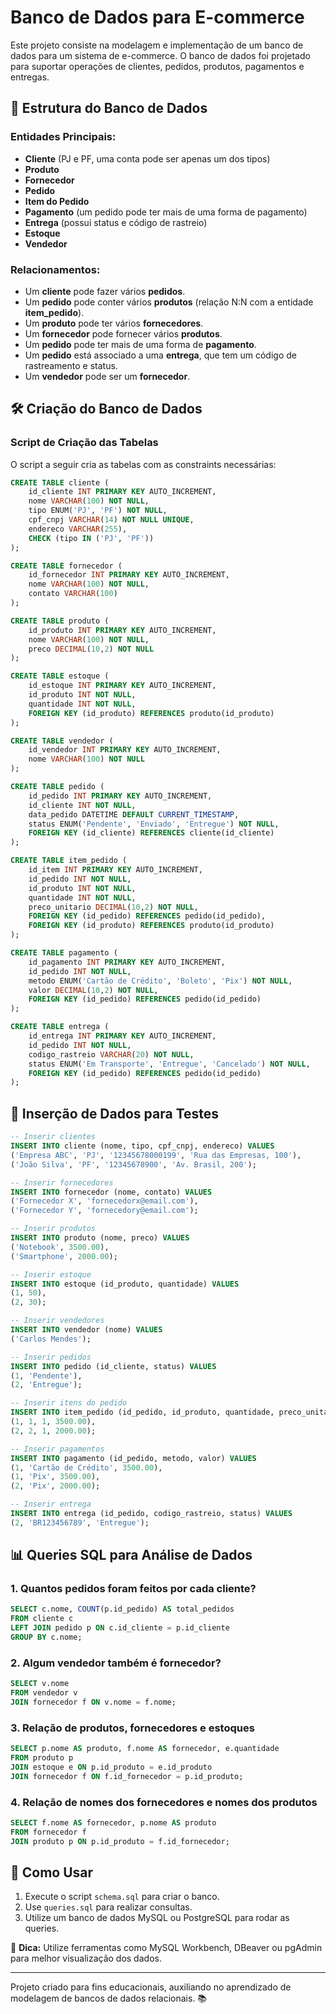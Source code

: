 # Banco de Dados para E-commerce

Este projeto consiste na modelagem e implementação de um banco de dados para um sistema de e-commerce. O banco de dados foi projetado para suportar operações de clientes, pedidos, produtos, pagamentos e entregas.

## 📌 Estrutura do Banco de Dados

### Entidades Principais:
- **Cliente** (PJ e PF, uma conta pode ser apenas um dos tipos)
- **Produto**
- **Fornecedor**
- **Pedido**
- **Item do Pedido**
- **Pagamento** (um pedido pode ter mais de uma forma de pagamento)
- **Entrega** (possui status e código de rastreio)
- **Estoque**
- **Vendedor**

### Relacionamentos:
- Um **cliente** pode fazer vários **pedidos**.
- Um **pedido** pode conter vários **produtos** (relação N:N com a entidade **item_pedido**).
- Um **produto** pode ter vários **fornecedores**.
- Um **fornecedor** pode fornecer vários **produtos**.
- Um **pedido** pode ter mais de uma forma de **pagamento**.
- Um **pedido** está associado a uma **entrega**, que tem um código de rastreamento e status.
- Um **vendedor** pode ser um **fornecedor**.

## 🛠️ Criação do Banco de Dados

### **Script de Criação das Tabelas**
O script a seguir cria as tabelas com as constraints necessárias:

```sql
CREATE TABLE cliente (
    id_cliente INT PRIMARY KEY AUTO_INCREMENT,
    nome VARCHAR(100) NOT NULL,
    tipo ENUM('PJ', 'PF') NOT NULL,
    cpf_cnpj VARCHAR(14) NOT NULL UNIQUE,
    endereco VARCHAR(255),
    CHECK (tipo IN ('PJ', 'PF'))
);

CREATE TABLE fornecedor (
    id_fornecedor INT PRIMARY KEY AUTO_INCREMENT,
    nome VARCHAR(100) NOT NULL,
    contato VARCHAR(100)
);

CREATE TABLE produto (
    id_produto INT PRIMARY KEY AUTO_INCREMENT,
    nome VARCHAR(100) NOT NULL,
    preco DECIMAL(10,2) NOT NULL
);

CREATE TABLE estoque (
    id_estoque INT PRIMARY KEY AUTO_INCREMENT,
    id_produto INT NOT NULL,
    quantidade INT NOT NULL,
    FOREIGN KEY (id_produto) REFERENCES produto(id_produto)
);

CREATE TABLE vendedor (
    id_vendedor INT PRIMARY KEY AUTO_INCREMENT,
    nome VARCHAR(100) NOT NULL
);

CREATE TABLE pedido (
    id_pedido INT PRIMARY KEY AUTO_INCREMENT,
    id_cliente INT NOT NULL,
    data_pedido DATETIME DEFAULT CURRENT_TIMESTAMP,
    status ENUM('Pendente', 'Enviado', 'Entregue') NOT NULL,
    FOREIGN KEY (id_cliente) REFERENCES cliente(id_cliente)
);

CREATE TABLE item_pedido (
    id_item INT PRIMARY KEY AUTO_INCREMENT,
    id_pedido INT NOT NULL,
    id_produto INT NOT NULL,
    quantidade INT NOT NULL,
    preco_unitario DECIMAL(10,2) NOT NULL,
    FOREIGN KEY (id_pedido) REFERENCES pedido(id_pedido),
    FOREIGN KEY (id_produto) REFERENCES produto(id_produto)
);

CREATE TABLE pagamento (
    id_pagamento INT PRIMARY KEY AUTO_INCREMENT,
    id_pedido INT NOT NULL,
    metodo ENUM('Cartão de Crédito', 'Boleto', 'Pix') NOT NULL,
    valor DECIMAL(10,2) NOT NULL,
    FOREIGN KEY (id_pedido) REFERENCES pedido(id_pedido)
);

CREATE TABLE entrega (
    id_entrega INT PRIMARY KEY AUTO_INCREMENT,
    id_pedido INT NOT NULL,
    codigo_rastreio VARCHAR(20) NOT NULL,
    status ENUM('Em Transporte', 'Entregue', 'Cancelado') NOT NULL,
    FOREIGN KEY (id_pedido) REFERENCES pedido(id_pedido)
);
```

## 🔎 Inserção de Dados para Testes

```sql
-- Inserir clientes
INSERT INTO cliente (nome, tipo, cpf_cnpj, endereco) VALUES 
('Empresa ABC', 'PJ', '12345678000199', 'Rua das Empresas, 100'),
('João Silva', 'PF', '12345678900', 'Av. Brasil, 200');

-- Inserir fornecedores
INSERT INTO fornecedor (nome, contato) VALUES 
('Fornecedor X', 'fornecedorx@email.com'),
('Fornecedor Y', 'fornecedory@email.com');

-- Inserir produtos
INSERT INTO produto (nome, preco) VALUES 
('Notebook', 3500.00),
('Smartphone', 2000.00);

-- Inserir estoque
INSERT INTO estoque (id_produto, quantidade) VALUES 
(1, 50), 
(2, 30);

-- Inserir vendedores
INSERT INTO vendedor (nome) VALUES 
('Carlos Mendes');

-- Inserir pedidos
INSERT INTO pedido (id_cliente, status) VALUES 
(1, 'Pendente'),
(2, 'Entregue');

-- Inserir itens do pedido
INSERT INTO item_pedido (id_pedido, id_produto, quantidade, preco_unitario) VALUES 
(1, 1, 1, 3500.00),
(2, 2, 1, 2000.00);

-- Inserir pagamentos
INSERT INTO pagamento (id_pedido, metodo, valor) VALUES 
(1, 'Cartão de Crédito', 3500.00),
(1, 'Pix', 3500.00),
(2, 'Pix', 2000.00);

-- Inserir entrega
INSERT INTO entrega (id_pedido, codigo_rastreio, status) VALUES 
(2, 'BR123456789', 'Entregue');
```

## 📊 Queries SQL para Análise de Dados

### **1. Quantos pedidos foram feitos por cada cliente?**
```sql
SELECT c.nome, COUNT(p.id_pedido) AS total_pedidos
FROM cliente c
LEFT JOIN pedido p ON c.id_cliente = p.id_cliente
GROUP BY c.nome;
```

### **2. Algum vendedor também é fornecedor?**
```sql
SELECT v.nome 
FROM vendedor v 
JOIN fornecedor f ON v.nome = f.nome;
```

### **3. Relação de produtos, fornecedores e estoques**
```sql
SELECT p.nome AS produto, f.nome AS fornecedor, e.quantidade 
FROM produto p
JOIN estoque e ON p.id_produto = e.id_produto
JOIN fornecedor f ON f.id_fornecedor = p.id_produto;
```

### **4. Relação de nomes dos fornecedores e nomes dos produtos**
```sql
SELECT f.nome AS fornecedor, p.nome AS produto 
FROM fornecedor f
JOIN produto p ON p.id_produto = f.id_fornecedor;
```

## 🚀 Como Usar

1. Execute o script `schema.sql` para criar o banco.
2. Use `queries.sql` para realizar consultas.
3. Utilize um banco de dados MySQL ou PostgreSQL para rodar as queries.

📌 **Dica:** Utilize ferramentas como MySQL Workbench, DBeaver ou pgAdmin para melhor visualização dos dados.

---
Projeto criado para fins educacionais, auxiliando no aprendizado de modelagem de bancos de dados relacionais. 📚

